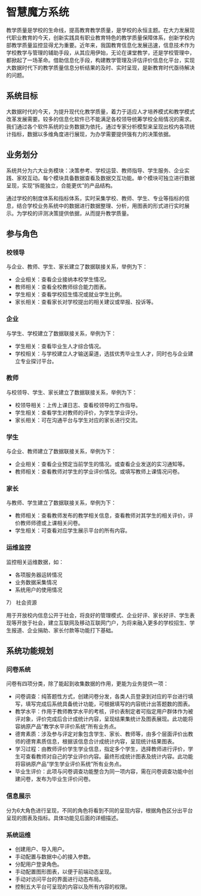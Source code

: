 # 智慧魔方系统

教学质量是学校的生命线，提高教育教学质量，是学校的永恒主题。在大力发展现代职业教育的今天，创新实践具有职业教育特色的教学质量保障体系，创新学校内部教学质量监控显得尤为重要。近年来，我国教育信息化发展迅速，信息技术作为学校教学与管理的辅助手段，从其应用伊始，无论在课堂教学，还是学校管理中，都掀起了一场革命。借助信息化手段，构建教学管理及评估评价信息化平台，实现大数据时代下的教学质量信息分析结果的及时、实时呈现，是新教育时代亟待解决的问题。

## 系统目标

大数据时代的今天，为提升现代化教学质量，着力于适应人才培养模式和教学模式改革发展需要。较多的信息化软件已不能满足各校领导统筹学校全局情况的需求。我们通过各个软件系统的业务数据为依托，通过专家分析模型来呈现出校内各项统计指标，数据以多维角度进行展现，为办学需要提供强有力的决策依据。

## 业务划分

系统共分为六大业务模块：决策参考、学校运营、教师指导、学生服务、企业实践、家校互动。每个模块具备数据查看及数据交互功能。单个模块可独立进行数据呈现，实现“拆能独立，合能更优”的产品结构。

通过学校的制度体系和指标体系，实时采集学校、教师、学生、专业等指标的信息，结合学校业务系统中的数据进行数据整理、分析，用图表的形式进行实时展示。为学校的评测决策提供依据，从而提升教学质量。

## 参与角色

###  校领导

与企业、教师、学生、家长建立了数据联接关系，举例为下：

* 企业相关：查看企业接纳本校学生情况。
* 教师相关：查看全校教师综合能力图表。
* 学生相关：查看学校招生情况或就业学生比例。
* 家长相关：查看家长对学校提出的相关建议或举报、投诉等。

###  企业

与学生、学校建立了数据联接关系，举例为下：

* 学生相关：查看毕业生人才综合情况。
* 学校相关：与学校建立人才输送渠道，选拔优秀毕业生人才，同时也与企业建立专业探讨平台。

###  教师

与校领导、学生、家长建立了数据联接关系，举例为下：

* 校领导相关：上传上课日志、查看校领导的工作指导。
* 学生相关：查看学生对教师的评价，为学生学业评分。
* 家长相关：可在沟通平台与学生对应的家长进行交流。

###  学生

与企业、教师建立了数据联接关系，举例为下：

* 企业相关：查看企业预定当前学生的情况。或查看企业发送的实习通知等。
* 教师相关：查看教师对学生的学业评价情况。或填写教师上课情况问卷。

###  家长

与教师、学生建立了数据联接关系，举例为下：

* 教师相关：查看教师发布的教学相关信息，查看教师对其学生的相关评价，评价教师师德或上课相关问卷。
* 学生相关：可查看对应学生展示平台的所有内容。

###  运维监控

监控相关运维数据，如：

* 各项服务器运转情况
* 业务数据采集情况
* 系统用户的使用情况

7） 社会资源

用于开放校内信息公开于社会，将良好的管理模式、企业好评、家长好评、学生表现等开放于社会，建立互联网及移动互联网门户，为将来融入更多的学校招生、学生报道、企业捐助、家长付款等功能打下基础。

## 系统功能规划

### 问卷系统

问卷有四项分类，除了能起到收集数据的作用，更能为业务提供一项：

* 问卷调查：纯答题性方式，创建问卷分发，各类人员登录到对应的平台进行填写，填写完成后系统具备统计功能，可根据填写的内容统计出答题数的图表。
* 教学水平：作用于教师教学水平的考核，评价表制定者可指定用户群体作为被评对象，评价完成后合计成统计内容，呈现结果集统计及图表展现。此功能将容纳原产品“教学水平评价系统”所有业务点。
* 德育素质：涉及参与评定对象包含学生、家长、教师等，由多个层面评价出教师的德育素质信息，根据该信息合计成统计内容，呈现统计结果图表。
* 学习过程：由教师评价学生学业信息，指定多个学生，选择教师进行评价，学生可查看教师对自己的学业评价内容。最终形成统计图表及统计内容。此功能将容纳原产品“学生学业评价系统”所有业务点。
* 毕业生评价：此项与问卷调查功能整合为同一项内容，需在问卷调查功能中创建问卷，发布为毕业生评价问卷。

### 信息展示

分为6大角色进行呈现，不同的角色将看到不同的呈现内容，根据角色区分出平台呈现的图表及指标。具体功能见后面的详细描述。

### 系统运维

* 创建用户、导入用户。
* 手动配置与数据中心的接入参数。
* 分配用户登录角色。
* 手动配置图形图表，以便于前端动态呈现。
* 手动对访问平台的界面进行动态布局。
* 控制五大平台可呈现的内容以及所有内容的权限。 



